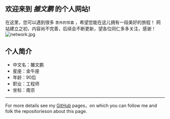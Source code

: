 ## 欢迎来到 ***雒文鹏*** 的个人网站!

在这里，您可以遇到很多 `意外的惊喜` ，希望您能在这儿拥有一段美好的旅程！
网站建立之初，内容尚不完善，后续会不断更新，望各位同仁多多关注，感谢！
![network.jpg](../images/network.jpg)

## 个人简介

- 中文名：雒文鹏
- 星座：金牛座
- 年龄：90后
- 职业：工程师
- 坐标：南京
---
For more details see my [GitHub](https://guides.github.com/luowenpeng) pages，on which you can follow me and folk the repositorieson about this page.

